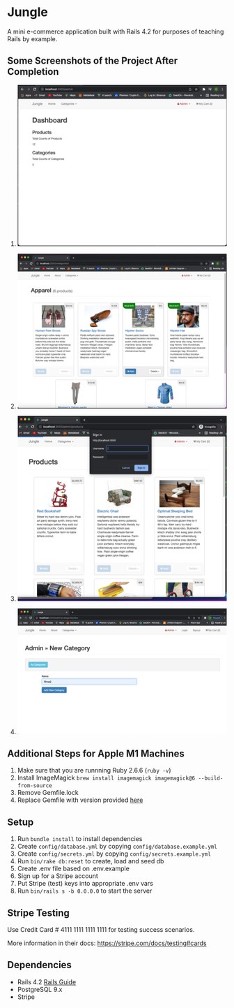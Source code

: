 # Jungle

A mini e-commerce application built with Rails 4.2 for purposes of teaching Rails by example.

## Some Screenshots of the Project After Completion

1. !["dashboard"](https://github.com/enukeWebDev/jungle-project/blob/master/app/docs/Dashboard.png?raw=true)

2. !["sold out"](https://github.com/enukeWebDev/jungle-project/blob/master/app/docs/Sold_Out.png?raw=true)

3. !["admin security"](https://github.com/enukeWebDev/jungle-project/blob/master/app/docs/Admin-Security.png?raw=true)

4. !["add category"](https://github.com/enukeWebDev/jungle-project/blob/master/app/docs/Add_Category1.png?raw=true)


## Additional Steps for Apple M1 Machines

1. Make sure that you are runnning Ruby 2.6.6 (`ruby -v`)
1. Install ImageMagick `brew install imagemagick imagemagick@6 --build-from-source`
2. Remove Gemfile.lock
3. Replace Gemfile with version provided [here](https://gist.githubusercontent.com/FrancisBourgouin/831795ae12c4704687a0c2496d91a727/raw/ce8e2104f725f43e56650d404169c7b11c33a5c5/Gemfile)

## Setup

1. Run `bundle install` to install dependencies
2. Create `config/database.yml` by copying `config/database.example.yml`
3. Create `config/secrets.yml` by copying `config/secrets.example.yml`
4. Run `bin/rake db:reset` to create, load and seed db
5. Create .env file based on .env.example
6. Sign up for a Stripe account
7. Put Stripe (test) keys into appropriate .env vars
8. Run `bin/rails s -b 0.0.0.0` to start the server

## Stripe Testing

Use Credit Card # 4111 1111 1111 1111 for testing success scenarios.

More information in their docs: <https://stripe.com/docs/testing#cards>

## Dependencies

* Rails 4.2 [Rails Guide](http://guides.rubyonrails.org/v4.2/)
* PostgreSQL 9.x
* Stripe
